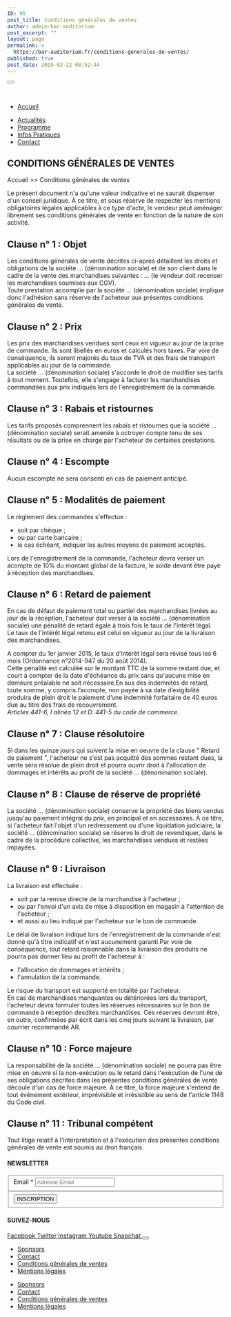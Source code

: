 ```yaml
---
ID: 95
post_title: Conditions générales de ventes
author: admin-bar-auditorium
post_excerpt: ""
layout: page
permalink: >
  https://bar-auditorium.fr/conditions-generales-de-ventes/
published: true
post_date: 2019-02-22 08:52:44
---
```

<button id="elementor-menu-toggle"></button>
				<nav itemtype="http://schema.org/SiteNavigationElement" itemscope="itemscope" id="elementor-navigation" role="navigation" aria-label="Elementor Menu">				
				<ul id="elementor-navmenu"><li><a href="https://bar-auditorium.fr/">Accueil</a></li>
<li><a href="https://bar-auditorium.fr/actualites-bar-auditorium/">Actualités</a></li>
<li><a href="https://bar-auditorium.fr/artistes/">Programme</a></li>
<li><a href="https://bar-auditorium.fr/infos-pratiques/">Infos Pratiques</a></li>
<li><a href="https://bar-auditorium.fr/contact/">Contact</a></li>
</ul>		
								</nav>
			<h2>CONDITIONS GÉNÉRALES DE VENTES</h2>		
		<p>Accueil &gt;&gt; Conditions générales de ventes</p><p><!-- wp:paragraph --></p>
<p>Le présent document n'a qu'une valeur indicative et ne saurait dispenser d'un conseil juridique. À ce titre, et sous réserve de respecter les mentions obligatoires légales applicables à ce type d'acte, le vendeur peut aménager librement ses conditions générales de vente en fonction de la nature de son activité.</p>
<p><!-- /wp:paragraph --> <!-- wp:heading --></p>
<h2>Clause n° 1 : Objet</h2>
<p><!-- /wp:heading --> <!-- wp:paragraph --></p>
<p>Les conditions générales de vente décrites ci-après détaillent les droits et obligations de la société ... (dénomination sociale) et de son client dans le cadre de la vente des marchandises suivantes : ... (le vendeur doit recenser les marchandises soumises aux CGV).<br />Toute prestation accomplie par la société ... (dénomination sociale) implique donc l'adhésion sans réserve de l'acheteur aux présentes conditions générales de vente.</p>
<p><!-- /wp:paragraph --> <!-- wp:heading --></p>
<h2>Clause n° 2 : Prix</h2>
<p><!-- /wp:heading --> <!-- wp:paragraph --></p>
<p>Les prix des marchandises vendues sont ceux en vigueur au jour de la prise de commande. Ils sont libellés en euros et calculés hors taxes. Par voie de conséquence, ils seront majorés du taux de TVA et des frais de transport applicables au jour de la commande.<br />La société ... (dénomination sociale) s'accorde le droit de modifier ses tarifs à tout moment. Toutefois, elle s'engage à facturer les marchandises commandées aux prix indiqués lors de l'enregistrement de la commande.</p>
<p><!-- /wp:paragraph --> <!-- wp:heading --></p>
<h2>Clause n° 3 : Rabais et ristournes</h2>
<p><!-- /wp:heading --> <!-- wp:paragraph --></p>
<p>Les tarifs proposés comprennent les rabais et ristournes que la société ... (dénomination sociale) serait amenée à octroyer compte tenu de ses résultats ou de la prise en charge par l'acheteur de certaines prestations.</p>
<p><!-- /wp:paragraph --> <!-- wp:heading --></p>
<h2>Clause n° 4 : Escompte</h2>
<p><!-- /wp:heading --> <!-- wp:paragraph --></p>
<p>Aucun escompte ne sera consenti en cas de paiement anticipé.</p>
<p><!-- /wp:paragraph --> <!-- wp:heading --></p>
<h2>Clause n° 5 : Modalités de paiement</h2>
<p><!-- /wp:heading --> <!-- wp:paragraph --></p>
<p>Le règlement des commandes s'effectue :</p>
<p><!-- /wp:paragraph --> <!-- wp:list --></p>
<ul>
<li>soit par chèque ;</li>
<li>ou par carte bancaire ;</li>
<li>le cas échéant, indiquer les autres moyens de paiement acceptés.</li>
</ul>
<p><!-- /wp:list --> <!-- wp:paragraph --></p>
<p>Lors de l'enregistrement de la commande, l'acheteur devra verser un acompte de 10% du montant global de la facture, le solde devant être payé à réception des marchandises.</p>
<p><!-- /wp:paragraph --> <!-- wp:heading --></p>
<h2>Clause n° 6 : Retard de paiement</h2>
<p><!-- /wp:heading --> <!-- wp:paragraph --></p>
<p>En cas de défaut de paiement total ou partiel des marchandises livrées au jour de la réception, l'acheteur doit verser à la société ... (dénomination sociale) une pénalité de retard égale à trois fois le taux de l'intérêt légal.<br />Le taux de l'intérêt légal retenu est celui en vigueur au jour de la livraison des marchandises.</p>
<p><!-- /wp:paragraph --> <!-- wp:paragraph --></p>
<p>A compter du 1er janvier 2015, le taux d'intérêt légal sera révisé tous les 6 mois (Ordonnance n°2014-947 du 20 août 2014).<br />Cette pénalité est calculée sur le montant TTC de la somme restant due, et court à compter de la date d'échéance du prix sans qu'aucune mise en demeure préalable ne soit nécessaire.En sus des indemnités de retard, toute somme, y compris l’acompte, non payée à sa date d’exigibilité produira de plein droit le paiement d’une indemnité forfaitaire de 40 euros due au titre des frais de recouvrement.<br /><em>Articles 441-6, I alinéa 12 et D. 441-5 </em><em>du code de commerce.</em></p>
<p><!-- /wp:paragraph --> <!-- wp:heading --></p>
<h2>Clause n° 7 : Clause résolutoire</h2>
<p><!-- /wp:heading --> <!-- wp:paragraph --></p>
<p>Si dans les quinze jours qui suivent la mise en oeuvre de la clause " Retard de paiement ", l'acheteur ne s'est pas acquitté des sommes restant dues, la vente sera résolue de plein droit et pourra ouvrir droit à l'allocation de dommages et intérêts au profit de la société ... (dénomination sociale).</p>
<p><!-- /wp:paragraph --> <!-- wp:heading --></p>
<h2>Clause n° 8 : Clause de réserve de propriété</h2>
<p><!-- /wp:heading --> <!-- wp:paragraph --></p>
<p>La société ... (dénomination sociale) conserve la propriété des biens vendus jusqu'au paiement intégral du prix, en principal et en accessoires. À ce titre, si l'acheteur fait l'objet d'un redressement ou d'une liquidation judiciaire, la société ... (dénomination sociale) se réserve le droit de revendiquer, dans le cadre de la procédure collective, les marchandises vendues et restées impayées.</p>
<p><!-- /wp:paragraph --> <!-- wp:heading --></p>
<h2>Clause n° 9 : Livraison</h2>
<p><!-- /wp:heading --> <!-- wp:paragraph --></p>
<p>La livraison est effectuée :</p>
<p><!-- /wp:paragraph --> <!-- wp:list --></p>
<ul>
<li>soit par la remise directe de la marchandise à l'acheteur ;</li>
<li>ou par l'envoi d'un avis de mise à disposition en magasin à l'attention de l'acheteur ;</li>
<li>et aussi au lieu indiqué par l'acheteur sur le bon de commande.</li>
</ul>
<p><!-- /wp:list --> <!-- wp:paragraph --></p>
<p>Le délai de livraison indiqué lors de l'enregistrement de la commande n'est donné qu'à titre indicatif et n'est aucunement garanti.Par voie de conséquence, tout retard raisonnable dans la livraison des produits ne pourra pas donner lieu au profit de l'acheteur à :</p>
<p><!-- /wp:paragraph --> <!-- wp:list --></p>
<ul>
<li>l'allocation de dommages et intérêts ;</li>
<li>l'annulation de la commande.</li>
</ul>
<p><!-- /wp:list --> <!-- wp:paragraph --></p>
<p>Le risque du transport est supporté en totalité par l'acheteur.<br />En cas de marchandises manquantes ou détériorées lors du transport, l'acheteur devra formuler toutes les réserves nécessaires sur le bon de commande à réception desdites marchandises. Ces réserves devront être, en outre, confirmées par écrit dans les cinq jours suivant la livraison, par courrier recommandé AR.</p>
<p><!-- /wp:paragraph --> <!-- wp:heading --></p>
<h2>Clause n° 10 : Force majeure</h2>
<p><!-- /wp:heading --> <!-- wp:paragraph --></p>
<p>La responsabilité de la société ... (dénomination sociale) ne pourra pas être mise en oeuvre si la non-exécution ou le retard dans l'exécution de l'une de ses obligations décrites dans les présentes conditions générales de vente découle d'un cas de force majeure. À ce titre, la force majeure s'entend de tout événement extérieur, imprévisible et irrésistible au sens de l'article 1148 du Code civil.</p>
<p><!-- /wp:paragraph --> <!-- wp:heading --></p>
<h2>Clause n° 11 : Tribunal compétent</h2>
<p><!-- /wp:heading --> <!-- wp:paragraph --></p>
<p>Tout litige relatif à l'interprétation et à l'exécution des présentes conditions générales de vente est soumis au droit français.</p>
<p><!-- /wp:paragraph --></p>		
			<h4>NEWSLETTER</h4>		
			<form action="https://bar-auditorium.fr/wp-admin/admin-post.php" method="post" name="content-form-7b285126" id="content-form-7b285126"><input type="hidden" id="_wpnonce_newsletter" name="_wpnonce_newsletter" value="c133d3ba34" /><input type="hidden" name="_wp_http_referer" value="/wp-admin/admin-ajax.php" /><input type="hidden" name="action" value="content_form_submit" /><input type="hidden" name="form-type" value="newsletter" /><input type="hidden" name="form-builder" value="elementor" /><input type="hidden" name="post-id" value="95" /><input type="hidden" name="form-id" value="7b285126" />
        <fieldset>
            <label for="data[7b285126][email]"
				>
				Email *            </label>
			                    <input type="text" name="data[7b285126][email]" id="data[7b285126][email]"
						required="required"  placeholder="Adresse Email">
					        </fieldset>
		        <fieldset>
            <button type="submit" name="submit" value="submit-newsletter-7b285126">
	            INSCRIPTION                            </button>
        </fieldset>
		</form>		
			<h4>SUIVEZ-NOUS</h4>		
							<a href="https://www.facebook.com/barauditorium/" target="_blank" rel="noopener noreferrer">
					Facebook
				</a>
							<a href="" target="_blank" rel="noopener noreferrer">
					Twitter
				</a>
							<a href="" target="_blank" rel="noopener noreferrer">
					Instagram
				</a>
							<a href="" target="_blank" rel="noopener noreferrer">
					Youtube
				</a>
							<a href="" target="_blank" rel="noopener noreferrer">
					Snapchat
				</a>
						<button id="elementor-menu-toggle"></button>
				<nav itemtype="http://schema.org/SiteNavigationElement" itemscope="itemscope" id="elementor-navigation" role="navigation" aria-label="Elementor Menu">				
				<ul id="elementor-navmenu"><li><a href="https://bar-auditorium.fr/sponsors/">Sponsors</a></li>
<li><a href="https://bar-auditorium.fr/contact/">Contact</a></li>
<li><a href="https://bar-auditorium.fr/conditions-generales-de-ventes/">Conditions générales de ventes</a></li>
<li><a href="https://bar-auditorium.fr/mentions-legales/">Mentions légales</a></li>
</ul>		
								</nav>
		<nav itemtype="http://schema.org/SiteNavigationElement" itemscope="itemscope" id="cbp-hsmenu-wrapper">
				<ul id="mega-menu"><li><a href="https://bar-auditorium.fr/sponsors/">Sponsors</a></li>
<li><a href="https://bar-auditorium.fr/contact/">Contact</a></li>
<li><a href="https://bar-auditorium.fr/conditions-generales-de-ventes/">Conditions générales de ventes</a></li>
<li><a href="https://bar-auditorium.fr/mentions-legales/">Mentions légales</a></li>
</ul>			
		</nav>